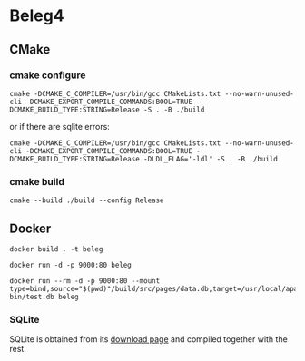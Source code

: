 # Beleg4

## CMake

### cmake configure

```
cmake -DCMAKE_C_COMPILER=/usr/bin/gcc CMakeLists.txt --no-warn-unused-cli -DCMAKE_EXPORT_COMPILE_COMMANDS:BOOL=TRUE -DCMAKE_BUILD_TYPE:STRING=Release -S . -B ./build
```

or if there are sqlite errors:

```
cmake -DCMAKE_C_COMPILER=/usr/bin/gcc CMakeLists.txt --no-warn-unused-cli -DCMAKE_EXPORT_COMPILE_COMMANDS:BOOL=TRUE -DCMAKE_BUILD_TYPE:STRING=Release -DLDL_FLAG='-ldl' -S . -B ./build
```

### cmake build

```
cmake --build ./build --config Release
```

## Docker

```
docker build . -t beleg
```

```
docker run -d -p 9000:80 beleg
```

```
docker run --rm -d -p 9000:80 --mount type=bind,source="$(pwd)"/build/src/pages/data.db,target=/usr/local/apache2/cgi-bin/test.db beleg
```

### SQLite

SQLite is obtained from its [download page](https://www.sqlite.org/download.html) and compiled together with the rest.
